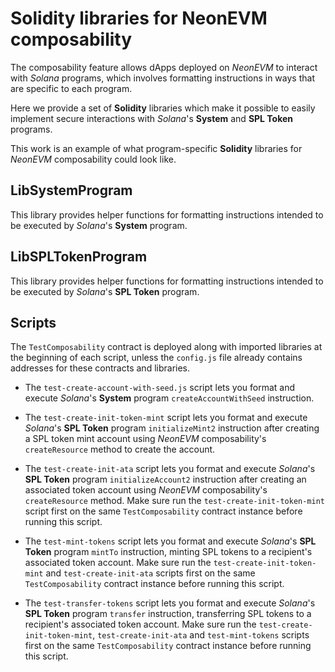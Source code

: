 # Solidity libraries for NeonEVM composability

The composability feature allows dApps deployed on _NeonEVM_ to interact with _Solana_ programs, which involves 
formatting instructions in ways that are specific to each program.

Here we provide a set of **Solidity** libraries which make it possible to easily implement secure interactions with 
_Solana_'s **System** and **SPL Token** programs.

This work is an example of what program-specific **Solidity** libraries for _NeonEVM_ composability could look like.

## LibSystemProgram

This library provides helper functions for formatting instructions intended to be executed by _Solana_'s **System** 
program.

## LibSPLTokenProgram

This library provides helper functions for formatting instructions intended to be executed by _Solana_'s **SPL Token** 
program.

## Scripts

The `TestComposability` contract is deployed along with imported libraries at the beginning of each script, unless the 
`config.js` file already contains addresses for these contracts and libraries.

* The `test-create-account-with-seed.js` script lets you format and execute _Solana_'s **System** program 
`createAccountWithSeed` instruction.

* The `test-create-init-token-mint` script lets you format and execute _Solana_'s **SPL Token** program 
`initializeMint2` instruction after creating a SPL token mint account using _NeonEVM_ composability's `createResource` 
method to create the account.

* The `test-create-init-ata` script lets you format and execute _Solana_'s **SPL Token** program 
`initializeAccount2` instruction after creating an associated token account using _NeonEVM_ composability's 
`createResource` method. Make sure run the `test-create-init-token-mint` script first on the same 
`TestComposability` contract instance before running this script.

* The `test-mint-tokens` script lets you format and execute _Solana_'s **SPL Token** program 
`mintTo` instruction, minting SPL tokens to a recipient's associated token account. Make sure run the 
`test-create-init-token-mint` and `test-create-init-ata` scripts first on the same `TestComposability` contract instance 
before running this script.

* The `test-transfer-tokens` script lets you format and execute _Solana_'s **SPL Token** program 
`transfer` instruction, transferring SPL tokens to a recipient's associated token account. Make sure run the 
`test-create-init-token-mint`, `test-create-init-ata` and `test-mint-tokens` scripts first on the same 
`TestComposability` contract instance before running this script.
